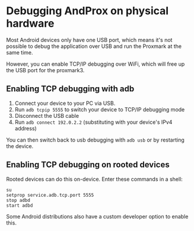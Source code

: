 # Debugging AndProx on physical hardware

Most Android devices only have one USB port, which means it's not possible to debug the application
over USB and run the Proxmark at the same time.

However, you can enable TCP/IP debugging over WiFi, which will free up the USB port for the
proxmark3.

## Enabling TCP debugging with adb

1. Connect your device to your PC via USB.
2. Run `adb tcpip 5555` to switch your device to TCP/IP debugging mode
3. Disconnect the USB cable
4. Run `adb connect 192.0.2.2` (substituting with your device's IPv4 address)

You can then switch back to usb debugging with `adb usb` or by restarting the device.

## Enabling TCP debugging on rooted devices

Rooted devices can do this on-device.  Enter these commands in a shell:

```
su
setprop service.adb.tcp.port 5555
stop adbd
start adbd
```

Some Android distributions also have a custom developer option to enable this.
